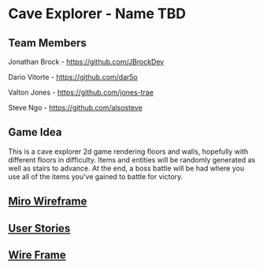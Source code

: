 # Cave Explorer - Name TBD

## Team Members

Jonathan Brock - https://github.com/JBrockDev

Dario Vitorte - https://github.com/dar5o

Valton Jones - https://github.com/jones-trae

Steve Ngo - https://github.com/alsosteve


## Game Idea
This is a cave explorer 2d game rendering floors and walls, hopefully with different floors in difficulty. Items and entities will be randomly generated as well as stairs to advance. At the end, a boss battle will be had where you use all of the items you've gained to battle for victory.

## [Miro Wireframe](https://miro.com/app/board/o9J_lzqo2oA=/)

## [User Stories](https://docs.google.com/document/d/1uSH2SUSozwvltVE28eezp9DjvHI8goBbXFEEcF6qoGo/edit?usp=sharing)

## [Wire Frame](https://miro.com/app/board/o9J_lzqo2oA=/)